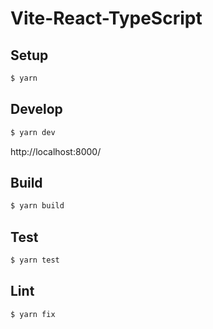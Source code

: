 # Vite-React-TypeScript

## Setup

```bash
$ yarn
```

## Develop

```bash
$ yarn dev
```

http://localhost:8000/

## Build

```bash
$ yarn build
```

## Test

```bash
$ yarn test
```

## Lint

```bash
$ yarn fix
```
